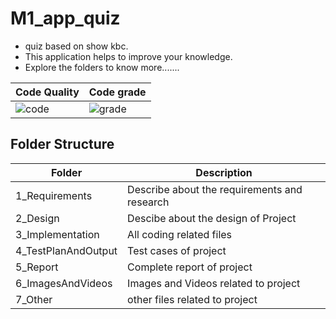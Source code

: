 # M1_app_quiz
- quiz based on show kbc.
- This application helps to improve your knowledge. 
- Explore the folders to know more.......

|Code Quality|Code grade|
|-----------|-----|
|![code](https://api.codiga.io/project/30048/score/svg)|               ![grade](https://api.codiga.io/project/30048/status/svg)|


## Folder Structure

| Folder            | Description                                  |
| ----------------- | -------------------------------------------- |
| 1_Requirements    | Describe about the requirements and research |
| 2_Design          | Descibe about the design of Project          |
| 3_Implementation  | All coding related files                     |
| 4_TestPlanAndOutput        | Test cases of project                                  |
| 5_Report        | Complete report of project                   |
| 6_ImagesAndVideos | Images and Videos related to project         |
| 7_Other|other files related to project|
